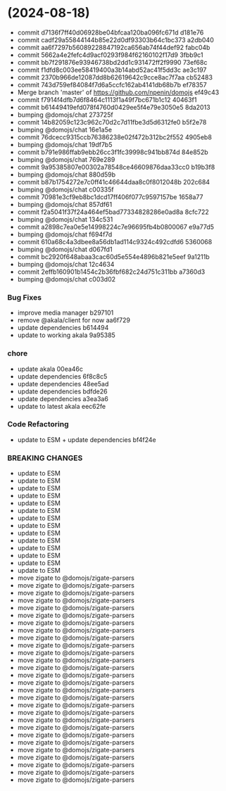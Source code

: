 #  (2024-08-18)


* commit d7136f7ff40d06928be04bfcaa120ba096fc671d d181e76
* commit cadf29a55844144b85e22d0df93303b64c1bc373 a2db040
* commit aa6f7297b56089228847192ca656ab74f44def92 fabc04b
* commit 5662a4e2fefc4d9acf0293f984f62160102f17d9 3fbb9c1
* commit bb7f291876e93946738bd2dd1c931472ff2f9990 73ef68c
* commit f1dfd8c003ee58419400a3b14abd52ac41f5dd3c ae3c197
* commit 2370b966de12087dd8b62619642c9cce8ac7f7aa cb52483
* commit 743d759ef84084f7d6a5ccfc162ab4141db68b7b ef78357
* Merge branch 'master' of https://github.com/npenin/domojs ef49c43
* commit f7914f4dfb7d6f8464c1113f1a49f7bc671b1c12 40463f1
* commit b61449419efd078f4760d0429ee5f4e79e3050e5 8da2013
* bumping @domojs/chat 273725f
* commit 14b82059c123c962c70d2c7d11fbe3d5d6312fe0 b5f2e78
* bumping @domojs/chat 16e1a5e
* commit 76dcecc9315ccb76386238e02f472b312bc2f552 4905eb8
* bumping @domojs/chat 19df7b5
* commit b791e986ffab9ebb26cc3f1fc39998c941bb874d 84e852b
* bumping @domojs/chat 769e289
* commit 9a95385807e00302a78548ce46609876daa33cc0 b19b3f8
* bumping @domojs/chat 880d59b
* commit b87b1754272e7c0ff41c46644daa8c0f8012048b 202c684
* bumping @domojs/chat c00335f
* commit 70981e3cf9eb8bc1dcd17ff406f077c9597157be 1658a77
* bumping @domojs/chat 857df61
* commit f2a5041f37f24a464ef5bad77334828286e0ad8a 8cfc722
* bumping @domojs/chat 134c531
* commit a2898c7ea0e5e14998224c7e96695fb4b0800067 e9a77d5
* bumping @domojs/chat f694f7d
* commit 610a68c4a3dbee8a56db1ad114c9324c492cdfd6 5360068
* bumping @domojs/chat d067fd1
* commit bc2920f648abaa3cac60d5e554e4896b821e5eef 9a1211b
* bumping @domojs/chat 12c4634
* commit 2effb160901b1454c2b36fbf682c24d751c311bb a7360d3
* bumping @domojs/chat c003d02


### Bug Fixes

* improve media manager b297101
* remove @akala/client for now aa6f729
* update dependencies b614494
* update to working akala 9a95385


### chore

* update akala 00ea46c
* update dependencies 6f8c8c5
* update dependencies 48ee5ad
* update dependencies bdfde26
* update dependencies a3ea3a6
* update to latest akala eec62fe


### Code Refactoring

* update to ESM + update dependencies bf4f24e


### BREAKING CHANGES

* update to ESM
* update to ESM
* update to ESM
* update to ESM
* update to ESM
* update to ESM
* update to ESM
* update to ESM
* update to ESM
* update to ESM
* update to ESM
* update to ESM
* update to ESM
* update to ESM
* move zigate to @domojs/zigate-parsers
* move zigate to @domojs/zigate-parsers
* move zigate to @domojs/zigate-parsers
* move zigate to @domojs/zigate-parsers
* move zigate to @domojs/zigate-parsers
* move zigate to @domojs/zigate-parsers
* move zigate to @domojs/zigate-parsers
* move zigate to @domojs/zigate-parsers
* move zigate to @domojs/zigate-parsers
* move zigate to @domojs/zigate-parsers
* move zigate to @domojs/zigate-parsers
* move zigate to @domojs/zigate-parsers
* move zigate to @domojs/zigate-parsers
* move zigate to @domojs/zigate-parsers
* move zigate to @domojs/zigate-parsers
* move zigate to @domojs/zigate-parsers
* move zigate to @domojs/zigate-parsers
* move zigate to @domojs/zigate-parsers
* move zigate to @domojs/zigate-parsers
* move zigate to @domojs/zigate-parsers
* move zigate to @domojs/zigate-parsers
* move zigate to @domojs/zigate-parsers
* move zigate to @domojs/zigate-parsers
* move zigate to @domojs/zigate-parsers
* move zigate to @domojs/zigate-parsers
* move zigate to @domojs/zigate-parsers
* move zigate to @domojs/zigate-parsers
* move zigate to @domojs/zigate-parsers



